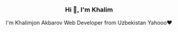 <h3 align="center">Hi 👋, I'm Khalim</h3>
<p align="center">I'm Khalimjon Akbarov Web Developer from Uzbekistan Yahooo❤️</p>









